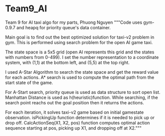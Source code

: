 # Team9_AI
Team 9 for AI taxi algo 
for my parts, Phuong Nguyen
"""Code uses gym-0.9.7 and heapq for priority queue's data container.

Main goal is to find out the best optimized solution for taxi-v2 problem in gym. 
This is performed using search problem for the open AI game taxi.

The state space is a 5x5 grid (open AI represents this grid and the states with numbers from 0-499).
I set the number representation to a coordinate system, with (1,1) at the bottom left, and (5,5) at the top right.

I used A-Star Algorithm to search the state space and get the reward value for each actions.
 A* search is used to compute the optimal path from the start state of the game.

For A-Start search, priority queue is used as data structure to sort open list. 
Manhattan Distance is used as h(heuristic)function.
While searching, if the search point reachs out the goal position then it returns the actions.

For each iteration, it solves taxi-v2 game based on initial gamestate observation.
isPickingUp function determines if it is needed to pick up or drop off. 
CalcActionSeq(X1, X2, pos) function computes optimal action sequence starting at pos, picking up X1, and dropping off at X2."""
